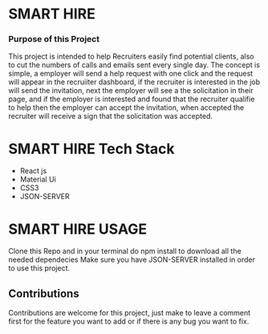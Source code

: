 # SMART HIRE

### Purpose of this Project

This project is intended to help Recruiters easily find potential clients, also to cut the numbers of calls and emails sent every single day.
The concept is simple, a employer will send a help request with one click and the request will appear in the recruiiter dashboard, if the recruiter is interested in the job will send the invitation, next the employer will see a the solicitation in their page, and if the employer is interested and found that the recruiter qualifie to help then the employer can accept the invitation, when accepted the recruiter will receive a sign that the solicitation was accepted.

# SMART HIRE Tech Stack

* React js
* Material Ui
* CSS3
* JSON-SERVER

# SMART HIRE USAGE

Clone this Repo and in your terminal do npm install to download all the needed dependecies
Make sure you have JSON-SERVER installed in order to use this project.

## Contributions

Contributions are welcome for this project, just make to leave a comment first for the feature you want to add or if there is any bug you want to fix.
